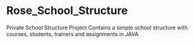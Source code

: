 # Rose_School_Structure
Private School Structure Project
Contains a simple school structure with courses, students, trainers and assignments in JAVA

